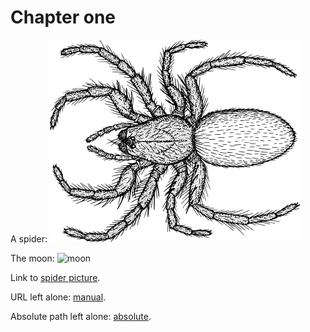 # Chapter one

A spider: ![spider](spider.png)

The moon: ![moon](../../lalune.jpg)

Link to [spider picture](spider.png).

URL left alone: [manual](https://pandoc.org/MANUAL.html).

Absolute path left alone: [absolute](/foo/bar/baz.png).
